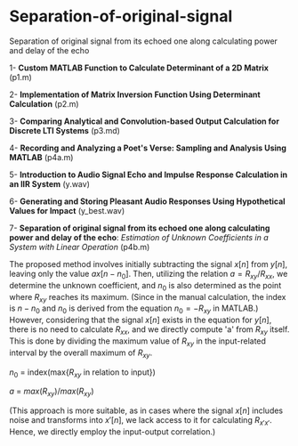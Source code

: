 # Separation-of-original-signal
Separation of original signal from its echoed one along calculating power and delay of the echo

1- **Custom MATLAB Function to Calculate Determinant of a 2D Matrix** (p1.m)

2- **Implementation of Matrix Inversion Function Using Determinant Calculation** (p2.m)

3- **Comparing Analytical and Convolution-based Output Calculation for Discrete LTI Systems** (p3.md)

4- **Recording and Analyzing a Poet's Verse: Sampling and Analysis Using MATLAB** (p4a.m)

5- **Introduction to Audio Signal Echo and Impulse Response Calculation in an IIR System** (y.wav)

6- **Generating and Storing Pleasant Audio Responses Using Hypothetical Values for Impact** (y_best.wav)

7- **Separation of original signal from its echoed one along calculating power and delay of the echo**: *Estimation of Unknown Coefficients in a System with Linear Operation* (p4b.m)

The proposed method involves initially subtracting the signal $x[n]$ from $y[n]$, leaving only the value $ax[n-n_0]$. Then, utilizing the relation $a=R_{xy}/R_{xx}$, we determine the unknown coefficient, and $n_0$ is also determined as the point where $R_{xy}$ reaches its maximum. (Since in the manual calculation, the index is $n-n_0$ and $n_0$ is derived from the equation $n_0=-R_{xy}$ in MATLAB.) However, considering that the signal $x[n]$ exists in the equation for $y[n]$, there is no need to calculate $R_{xx}$, and we directly compute 'a' from $R_{xy}$ itself. This is done by dividing the maximum value of $R_{xy}$ in the input-related interval by the overall maximum of $R_{xy}$.

$n_0$ = index(max{$R_{xy}$ in relation to input})

$a$ = ${max(R_{xy})} / {max(R_{xy})}$

(This approach is more suitable, as in cases where the signal $x[n]$ includes noise and transforms into $x'[n]$, we lack access to it for calculating $R_{x'x'}$. Hence, we directly employ the input-output correlation.)

